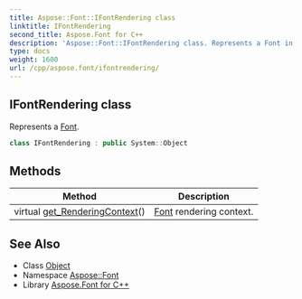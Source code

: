 ```yaml
---
title: Aspose::Font::IFontRendering class
linktitle: IFontRendering
second_title: Aspose.Font for C++
description: 'Aspose::Font::IFontRendering class. Represents a Font in C++.'
type: docs
weight: 1600
url: /cpp/aspose.font/ifontrendering/
---
```

## IFontRendering class


Represents a [Font](../font/).

```cpp
class IFontRendering : public System::Object
```

## Methods

| Method | Description |
| --- | --- |
| virtual [get_RenderingContext](./get_renderingcontext/)() | [Font](../font/) rendering context. |
## See Also

* Class [Object](../../system/object/)
* Namespace [Aspose::Font](../)
* Library [Aspose.Font for C++](../../)
